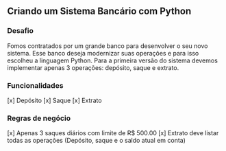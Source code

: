 ## Criando um Sistema Bancário com Python

### Desafio
Fomos contratados por um grande banco para desenvolver o seu novo sistema. Esse banco deseja modernizar suas operações e para isso escolheu a linguagem Python. Para a primeira versão do sistema devemos implementar apenas 3 operações: depósito, saque e extrato.

### Funcionalidades
[x] Depósito
[x] Saque
[x] Extrato

### Regras de negócio
[x] Apenas 3 saques diários com limite de R$ 500.00
[x] Extrato deve listar todas as operações (Depósito, saque e o saldo atual em conta)